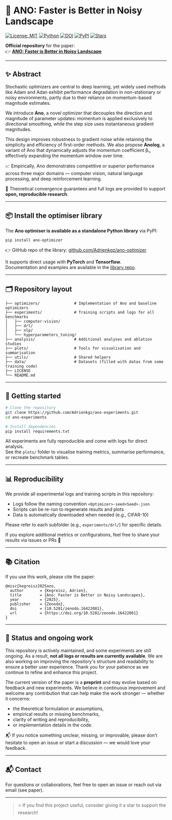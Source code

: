 # 🚀 ANO: Faster is Better in Noisy Landscape

[![License: MIT](https://img.shields.io/badge/License-MIT-yellow.svg)](./LICENSE)
[![Python](https://img.shields.io/badge/python-3.8%2B-blue.svg)](https://www.python.org/)
[![DOI](https://zenodo.org/badge/DOI/10.5281/zenodo.16422081.svg)](https://doi.org/10.5281/zenodo.16422081)
[![PyPI](https://img.shields.io/pypi/v/ano-optimizer.svg)](https://pypi.org/project/ano-optimizer/)
[![Stars](https://img.shields.io/github/stars/Adrienkgz/ano-experiments?style=social)](https://github.com/Adrienkgz/ano-experiments)

**Official repository** for the paper:  
👉 **[ANO: Faster is Better in Noisy Landscape](https://zenodo.org/records/16422081)**

---

## ✨ Abstract

Stochastic optimizers are central to deep learning, yet widely used methods like Adam and Adan exhibit performance degradation in non-stationary or noisy environments, partly due to their reliance on momentum-based magnitude estimates.

We introduce **Ano**, a novel optimizer that decouples the direction and magnitude of parameter updates: momentum is applied exclusively to directional smoothing, while the step size uses instantaneous gradient magnitudes.

This design improves robustness to gradient noise while retaining the simplicity and efficiency of first-order methods. We also propose **Anolog**, a variant of Ano that dynamically adjusts the momentum coefficient β₁, effectively expanding the momentum window over time.

📈 Empirically, Ano demonstrates competitive or superior performance across three major domains — computer vision, natural language processing, and deep reinforcement learning.

🧪 Theoretical convergence guarantees and full logs are provided to support **open, reproducible research**.

---

## 📦 Install the optimiser library

The **Ano optimiser is available as a standalone Python library** via PyPI:

```bash
pip install ano-optimizer
```

👉 GitHub repo of the library: [github.com/Adrienkgz/ano-optimizer](https://github.com/Adrienkgz/ano-optimizer)

It supports direct usage with **PyTorch** and **Tensorflow**.  
Documentation and examples are available in the [library repo](https://github.com/Adrienkgz/ano-optimizer).

---

## 🗂 Repository layout

```
├── optimizers/               # Implementation of Ano and baseline optimizers
├── experiments/              # Training scripts and logs for all benchmarks
│   ├── computer-vision/
│   ├── drl/
│   ├── nlp/
│   └── hyperparameters_tuning/
├── analysis/                 # Additional analyses and ablation studies
├── plots/                    # Tools for visualisation and summarisation
├── utils/                    # Shared helpers
├── data/                     # Datasets (filled with datas from some training code)
├── LICENSE
└── README.md
```

---

## 🚀 Getting started

```bash
# Clone the repository
git clone https://github.com/Adrienkgz/ano-experiments.git
cd ano-experiments

# Install dependencies
pip install requirements.txt
```

All experiments are fully reproducible and come with logs for direct analysis.  
See the `plots/` folder to visualise training metrics, summarise performance, or recreate benchmark tables.

---

## 📊 Reproducibility

We provide all experimental logs and training scripts in this repository:

- Logs follow the naming convention `<Optimizer>-seed<Seed>.json`
- Scripts can be re-run to regenerate results and plots
- Data is automatically downloaded when needed (e.g., CIFAR-10)

Please refer to each subfolder (e.g., `experiments/drl/`) for specific details.

If you explore additional metrics or configurations, feel free to share your results via issues or PRs 🙌

---

## 📚 Citation

If you use this work, please cite the paper:

```plaintext
@misc{kegreisz2025ano,
  author       = {Kegreisz, Adrien},
  title        = {Ano: Faster is Better in Noisy Landscapes},
  year         = {2025},
  publisher    = {Zenodo},
  doi          = {10.5281/zenodo.16422081},
  url          = {https://doi.org/10.5281/zenodo.16422081}
}
```

---

## 🧪 Status and ongoing work

This repository is actively maintained, and some experiments are still ongoing. As a result, **not all logs or results are currently available**. We are also working on improving the repository's structure and readability to ensure a better user experience. Thank you for your patience as we continue to refine and enhance this project.

The current version of the paper is a **preprint** and may evolve based on feedback and new experiments. We believe in continuous improvement and welcome any contribution that can help make the work stronger — whether it concerns:

- the theoretical formulation or assumptions,
- empirical results or missing benchmarks,
- clarity of writing and reproducibility,
- or implementation details in the code.

📬 If you notice something unclear, missing, or improvable, please don’t hesitate to open an issue or start a discussion — we would love your feedback.

---

## 📬 Contact

For questions or collaborations, feel free to open an issue or reach out via email (see paper).

---

> ⭐ If you find this project useful, consider giving it a star to support the research!
